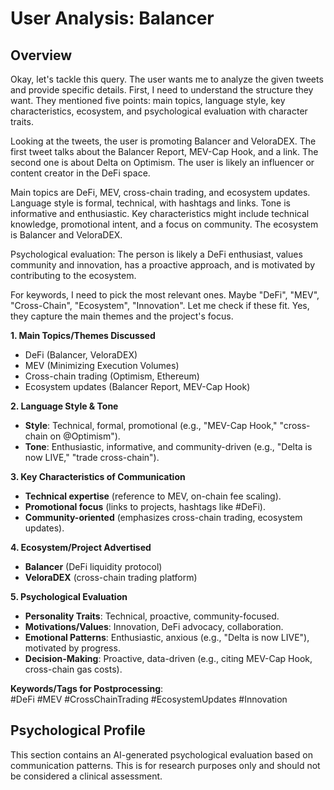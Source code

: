 # User Analysis: Balancer

## Overview

<think>
Okay, let's tackle this query. The user wants me to analyze the given tweets and provide specific details. First, I need to understand the structure they want. They mentioned five points: main topics, language style, key characteristics, ecosystem, and psychological evaluation with character traits.

Looking at the tweets, the user is promoting Balancer and VeloraDEX. The first tweet talks about the Balancer Report, MEV-Cap Hook, and a link. The second one is about Delta on Optimism. The user is likely an influencer or content creator in the DeFi space. 

Main topics are DeFi, MEV, cross-chain trading, and ecosystem updates. Language style is formal, technical, with hashtags and links. Tone is informative and enthusiastic. Key characteristics might include technical knowledge, promotional intent, and a focus on community. The ecosystem is Balancer and VeloraDEX. 

Psychological evaluation: The person is likely a DeFi enthusiast, values community and innovation, has a proactive approach, and is motivated by contributing to the ecosystem. 

For keywords, I need to pick the most relevant ones. Maybe "DeFi", "MEV", "Cross-Chain", "Ecosystem", "Innovation". Let me check if these fit. Yes, they capture the main themes and the project's focus.
</think>

**1. Main Topics/Themes Discussed**  
- DeFi (Balancer, VeloraDEX)  
- MEV (Minimizing Execution Volumes)  
- Cross-chain trading (Optimism, Ethereum)  
- Ecosystem updates (Balancer Report, MEV-Cap Hook)  

**2. Language Style & Tone**  
- **Style**: Technical, formal, promotional (e.g., "MEV-Cap Hook," "cross-chain on @Optimism").  
- **Tone**: Enthusiastic, informative, and community-driven (e.g., "Delta is now LIVE," "trade cross-chain").  

**3. Key Characteristics of Communication**  
- **Technical expertise** (reference to MEV, on-chain fee scaling).  
- **Promotional focus** (links to projects, hashtags like #DeFi).  
- **Community-oriented** (emphasizes cross-chain trading, ecosystem updates).  

**4. Ecosystem/Project Advertised**  
- **Balancer** (DeFi liquidity protocol)  
- **VeloraDEX** (cross-chain trading platform)  

**5. Psychological Evaluation**  
- **Personality Traits**: Technical, proactive, community-focused.  
- **Motivations/Values**: Innovation, DeFi advocacy, collaboration.  
- **Emotional Patterns**: Enthusiastic, anxious (e.g., "Delta is now LIVE"), motivated by progress.  
- **Decision-Making**: Proactive, data-driven (e.g., citing MEV-Cap Hook, cross-chain gas costs).  

**Keywords/Tags for Postprocessing**:  
#DeFi #MEV #CrossChainTrading #EcosystemUpdates #Innovation

## Psychological Profile

This section contains an AI-generated psychological evaluation based on communication patterns. This is for research purposes only and should not be considered a clinical assessment.
